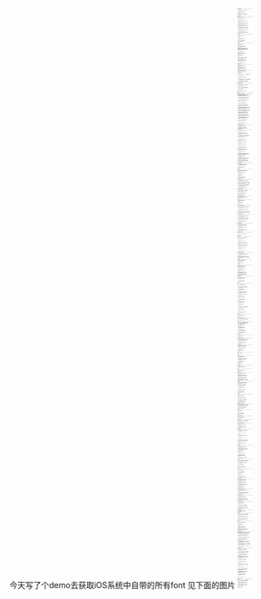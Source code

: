 今天写了个demo去获取iOS系统中自带的所有font 见下面的图片
![所有字体](https://github.com/AnnieAri/FontFamily/blob/master/IMG_3074.JPG)


